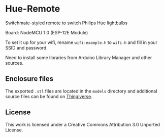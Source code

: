 # Hue-Remote
Switchmate-styled remote to switch Philips Hue lightbulbs

Board: NodeMCU 1.0 (ESP-12E Module)

To set it up for your wifi, rename `wifi-example.h` to `wifi.h` and fill in your SSID and password.

Need to install some libraries from Arduino Library Manager and other sources.

## Enclosure files
The exported `.stl` files are located in the `models` directory and additional source files can be found on [Thingiverse](https://www.thingiverse.com/thing:2633426).

## License
This work is licensed under a Creative Commons Attribution 3.0 Unported License.
